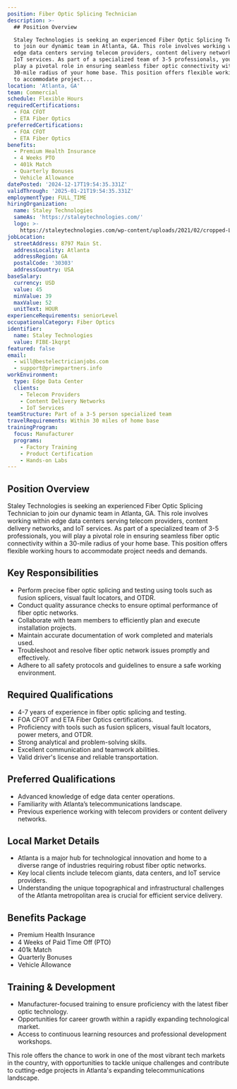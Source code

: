 ```yaml
---
position: Fiber Optic Splicing Technician
description: >-
  ## Position Overview

  Staley Technologies is seeking an experienced Fiber Optic Splicing Technician
  to join our dynamic team in Atlanta, GA. This role involves working within
  edge data centers serving telecom providers, content delivery networks, and
  IoT services. As part of a specialized team of 3-5 professionals, you will
  play a pivotal role in ensuring seamless fiber optic connectivity within a
  30-mile radius of your home base. This position offers flexible working hours
  to accommodate project...
location: 'Atlanta, GA'
team: Commercial
schedule: Flexible Hours
requiredCertifications:
  - FOA CFOT
  - ETA Fiber Optics
preferredCertifications:
  - FOA CFOT
  - ETA Fiber Optics
benefits:
  - Premium Health Insurance
  - 4 Weeks PTO
  - 401k Match
  - Quarterly Bonuses
  - Vehicle Allowance
datePosted: '2024-12-17T19:54:35.331Z'
validThrough: '2025-01-21T19:54:35.331Z'
employmentType: FULL_TIME
hiringOrganization:
  name: Staley Technologies
  sameAs: 'https://staleytechnologies.com/'
  logo: >-
    https://staleytechnologies.com/wp-content/uploads/2021/02/cropped-Logo_StaleyTechnologies.png
jobLocation:
  streetAddress: 8797 Main St.
  addressLocality: Atlanta
  addressRegion: GA
  postalCode: '30303'
  addressCountry: USA
baseSalary:
  currency: USD
  value: 45
  minValue: 39
  maxValue: 52
  unitText: HOUR
experienceRequirements: seniorLevel
occupationalCategory: Fiber Optics
identifier:
  name: Staley Technologies
  value: FIBE-1kqrpt
featured: false
email:
  - will@bestelectricianjobs.com
  - support@primepartners.info
workEnvironment:
  type: Edge Data Center
  clients:
    - Telecom Providers
    - Content Delivery Networks
    - IoT Services
teamStructure: Part of a 3-5 person specialized team
travelRequirements: Within 30 miles of home base
trainingProgram:
  focus: Manufacturer
  programs:
    - Factory Training
    - Product Certification
    - Hands-on Labs
---
```




## Position Overview
Staley Technologies is seeking an experienced Fiber Optic Splicing Technician to join our dynamic team in Atlanta, GA. This role involves working within edge data centers serving telecom providers, content delivery networks, and IoT services. As part of a specialized team of 3-5 professionals, you will play a pivotal role in ensuring seamless fiber optic connectivity within a 30-mile radius of your home base. This position offers flexible working hours to accommodate project needs and demands.

## Key Responsibilities
- Perform precise fiber optic splicing and testing using tools such as fusion splicers, visual fault locators, and OTDR.
- Conduct quality assurance checks to ensure optimal performance of fiber optic networks.
- Collaborate with team members to efficiently plan and execute installation projects.
- Maintain accurate documentation of work completed and materials used.
- Troubleshoot and resolve fiber optic network issues promptly and effectively.
- Adhere to all safety protocols and guidelines to ensure a safe working environment.

## Required Qualifications
- 4-7 years of experience in fiber optic splicing and testing.
- FOA CFOT and ETA Fiber Optics certifications.
- Proficiency with tools such as fusion splicers, visual fault locators, power meters, and OTDR.
- Strong analytical and problem-solving skills.
- Excellent communication and teamwork abilities.
- Valid driver's license and reliable transportation.

## Preferred Qualifications
- Advanced knowledge of edge data center operations.
- Familiarity with Atlanta’s telecommunications landscape.
- Previous experience working with telecom providers or content delivery networks.

## Local Market Details
- Atlanta is a major hub for technological innovation and home to a diverse range of industries requiring robust fiber optic networks.
- Key local clients include telecom giants, data centers, and IoT service providers.
- Understanding the unique topographical and infrastructural challenges of the Atlanta metropolitan area is crucial for efficient service delivery.

## Benefits Package
- Premium Health Insurance
- 4 Weeks of Paid Time Off (PTO)
- 401k Match
- Quarterly Bonuses
- Vehicle Allowance

## Training & Development
- Manufacturer-focused training to ensure proficiency with the latest fiber optic technology.
- Opportunities for career growth within a rapidly expanding technological market.
- Access to continuous learning resources and professional development workshops.

This role offers the chance to work in one of the most vibrant tech markets in the country, with opportunities to tackle unique challenges and contribute to cutting-edge projects in Atlanta's expanding telecommunications landscape.
